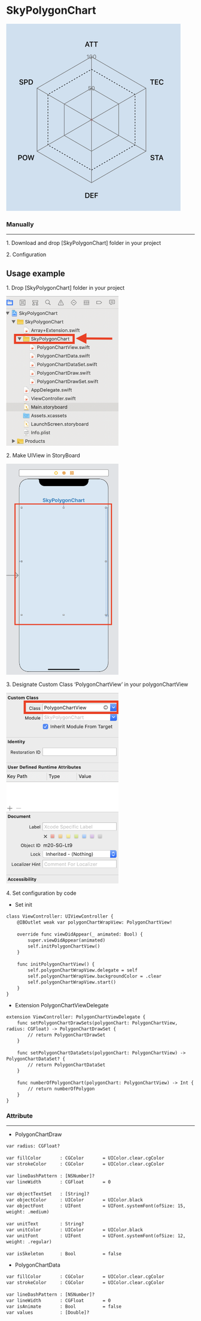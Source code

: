 # SkyPolygonChart

![pentagon_demo.gif](https://github.com/jinsky90/SkyPolygonChart/blob/master/Resource/pentagon_demo.gif) 

### Manually

-------------

1\. Download and drop [SkyPolygonChart] folder in your project

2\. Configuration

Usage example
-------------

1\. Drop  [SkyPolygonChart] folder in your project

<img src='./Resource/1.png' width="300" /></a>

2\. Make UIView in StoryBoard

<img src='./Resource/2.png' width="300" /></a>

3\. Designate Custom Class ‘PolygonChartView’ in your polygonChartView

<img src='./Resource/3.png' width="300" /></a>

4\. Set configuration by code

- Set init

```
class ViewController: UIViewController {
    @IBOutlet weak var polygonChartWrapView: PolygonChartView!
    
    override func viewDidAppear(_ animated: Bool) {
        super.viewDidAppear(animated)
        self.initPolygonChartView()
    }
    
    func initPolygonChartView() {
        self.polygonChartWrapView.delegate = self
        self.polygonChartWrapView.backgroundColor = .clear
        self.polygonChartWrapView.start()
    }
}
```

- Extension PolygonChartViewDelegate
```
extension ViewController: PolygonChartViewDelegate {
    func setPolygonChartDrawSets(polygonChart: PolygonChartView, radius: CGFloat) -> PolygonChartDrawSet {
        // return PolygonChartDrawSet
    }
    
    func setPolygonChartDataSets(polygonChart: PolygonChartView) -> PolygonChartDataSet? {
        // return PolygonChartDataSet
    }
    
    func numberOfPolygonChart(polygonChart: PolygonChartView) -> Int {
        // return numberOfPolygon
    }
}
```

### Attribute

-------------

- PolygonChartDraw
```
var radius: CGFloat?

var fillColor       : CGColor       = UIColor.clear.cgColor
var strokeColor     : CGColor       = UIColor.clear.cgColor

var lineDashPattern : [NSNumber]?
var lineWidth       : CGFloat       = 0

var objectTextSet   : [String]?
var objectColor     : UIColor       = UIColor.black
var objectFont      : UIFont        = UIFont.systemFont(ofSize: 15, weight: .medium)

var unitText        : String?
var unitColor       : UIColor       = UIColor.black
var unitFont        : UIFont        = UIFont.systemFont(ofSize: 12, weight: .regular)

var isSkeleton      : Bool          = false
```

- PolygonChartData
```
var fillColor       : CGColor       = UIColor.clear.cgColor
var strokeColor     : CGColor       = UIColor.clear.cgColor

var lineDashPattern : [NSNumber]?
var lineWidth       : CGFloat       = 0
var isAnimate       : Bool          = false
var values          : [Double]?
```
